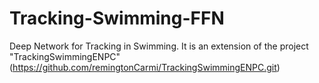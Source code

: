 # Tracking-Swimming-FFN
Deep Network for Tracking in Swimming.
It is an extension of the project "TrackingSwimmingENPC" (https://github.com/remingtonCarmi/TrackingSwimmingENPC.git)
